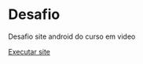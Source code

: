 # Desafio
 Desafio site android do curso em video

 <a href="https://lzeunfa.github.io/Desafio/android" target="_blank"> Executar site</a>
